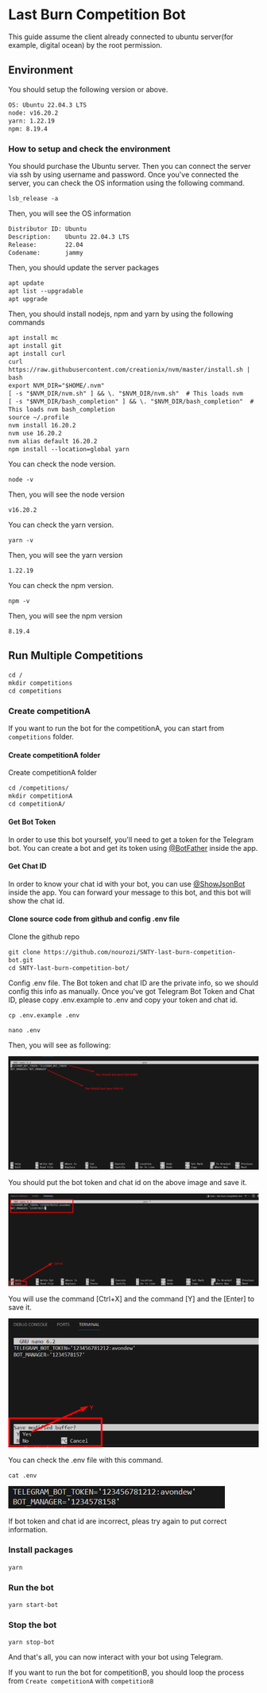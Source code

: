 # Last Burn Competition Bot
This guide assume the client already connected to ubuntu server(for example, digital ocean) by the root permission.

## Environment

You should setup the following version or above.
```text
OS: Ubuntu 22.04.3 LTS
node: v16.20.2
yarn: 1.22.19
npm: 8.19.4
```

### How to setup and check the environment

You should purchase the Ubuntu server. Then you can connect the server via ssh by using username and password.
Once you've connected the server, you can check the OS information using the following command.
```shell
lsb_release -a
```

Then, you will see the OS information
```shell
Distributor ID: Ubuntu
Description:    Ubuntu 22.04.3 LTS
Release:        22.04
Codename:       jammy
```

Then, you should update the server packages
```shell
apt update
apt list --upgradable
apt upgrade
```

Then, you should install nodejs, npm and yarn by using the following commands
```shell
apt install mc
apt install git
apt install curl
curl https://raw.githubusercontent.com/creationix/nvm/master/install.sh | bash
export NVM_DIR="$HOME/.nvm"
[ -s "$NVM_DIR/nvm.sh" ] && \. "$NVM_DIR/nvm.sh"  # This loads nvm
[ -s "$NVM_DIR/bash_completion" ] && \. "$NVM_DIR/bash_completion"  # This loads nvm bash_completion
source ~/.profile
nvm install 16.20.2
nvm use 16.20.2
nvm alias default 16.20.2
npm install --location=global yarn
```

You can check the node version.
```shell
node -v
```

Then, you will see the node version
```shell
v16.20.2
```

You can check the yarn version.
```shell
yarn -v
```

Then, you will see the yarn version
```shell
1.22.19
```

You can check the npm version.
```shell
npm -v
```

Then, you will see the npm version
```shell
8.19.4
```

## Run Multiple Competitions

```shell
cd /
mkdir competitions
cd competitions
```

### Create competitionA
If you want to run the bot for the competitionA, you can start from `competitions` folder.

#### Create competitionA folder
Create competitionA folder
```shell
cd /competitions/
mkdir competitionA
cd competitionA/
```

#### Get Bot Token
In order to use this bot yourself, you'll need to get a token for the Telegram bot.
You can create a bot and get its token using [@BotFather](https://t.me/botfather) inside the app.

#### Get Chat ID
In order to know your chat id with your bot, you can use [@ShowJsonBot](https://t.me/ShowJsonBot) inside the app.
You can forward your message to this bot, and this bot will show the chat id.

#### Clone source code from github and config .env file
Clone the github repo

```shell
git clone https://github.com/nourozi/SNTY-last-burn-competition-bot.git
cd SNTY-last-burn-competition-bot/
```

Config .env file.
The Bot token and chat ID are the private info, so we should config this info as manually.
Once you've got Telegram Bot Token and Chat ID, please copy .env.example to .env and copy your token and chat id.
```shell
cp .env.example .env
```

```shell
nano .env
```

Then, you will see as following:

![Alt text](image.png)

You should put the bot token and chat id on the above image and save it.

![Alt text](image-1.png)

You will use the command [Ctrl+X] and the command  [Y] and the [Enter] to save it.

![Alt text](image-2.png)

You can check the .env file with this command.
```shell
cat .env
```

![Alt text](image-3.png)

If bot token and chat id are incorrect, pleas try again to put correct information.

### Install packages
```shell
yarn
```

### Run the bot
```shell
yarn start-bot
```

### Stop the bot
```shell
yarn stop-bot
```

And that's all, you can now interact with your bot using Telegram.

If you want to run the bot for competitionB, you should loop the process from `Create competitionA` with `competitionB`

